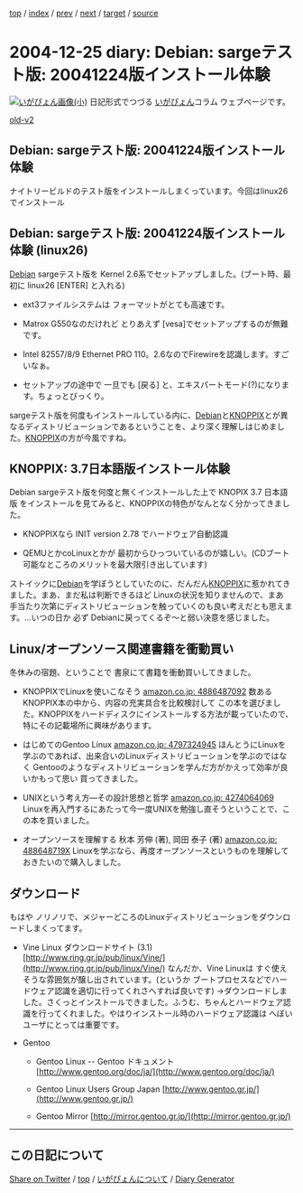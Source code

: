 [top](https://igapyon.github.io/diary/) 
 / [index](https://igapyon.github.io/diary/2004/index.html) 
 / [prev](https://igapyon.github.io/diary/2004/ig041224.html) 
 / [next](https://igapyon.github.io/diary/2004/ig041226.html) 
 / [target](https://igapyon.github.io/diary/2004/ig041225.html) 
 / [source](https://github.com/igapyon/diary/blob/gh-pages/2004/ig041225.html.src.md) 

2004-12-25 diary: Debian: sargeテスト版: 20041224版インストール体験
=====================================================================================================
[![いがぴょん画像(小)](https://igapyon.github.io/diary/images/iga200306s.jpg "いがぴょん")](https://igapyon.github.io/diary/memo/memoigapyon.html) 日記形式でつづる [いがぴょん](https://igapyon.github.io/diary/memo/memoigapyon.html)コラム ウェブページです。

[old-v2](ig041225-orig.html)

## Debian: sargeテスト版: 20041224版インストール体験

ナイトリービルドのテスト版をインストールしまくっています。今回はlinux26でインストール


## Debian: sargeテスト版: 20041224版インストール体験 (linux26)

[Debian](http://www.igapyon.jp/igapyon/diary/keyword/debian.html) sargeテスト版を Kernel 2.6系でセットアップしました。(ブート時、最初に linux26
[ENTER] と入れる)

* ext3ファイルシステムは フォーマットがとても高速です。
  
* Matrox G550なのだけれど とりあえず [vesa]でセットアップするのが無難です。
  
* Intel 82557/8/9 Ethernet PRO 110。2.6なのでFirewireを認識します。すごいなぁ。
  
* セットアップの途中で 一旦でも [戻る] と、エキスパートモード(?)になります。ちょっとびっくり。

sargeテスト版を何度もインストールしている内に、[Debian](http://www.igapyon.jp/igapyon/diary/keyword/debian.html)と[KNOPPIX](http://www.igapyon.jp/igapyon/diary/keyword/knoppix.html)とが異なるディストリビューションであるということを、より深く理解しはじめました。[KNOPPIX](http://www.igapyon.jp/igapyon/diary/keyword/knoppix.html)の方が今風ですね。

## KNOPPIX: 3.7日本語版インストール体験

Debian sargeテスト版を何度と無くインストールした上で KNOPIX 3.7 日本語版 をインストールを見てみると、KNOPPIXの特色がなんとなく分かってきました。

* KNOPPIXなら INIT version 2.78 でハードウェア自動認識
  
* QEMUとかcoLinuxとかが 最初からひっついているのが嬉しい。(CDブート可能なところのメリットを最大限引き出しています)

ストイックに[Debian](http://www.igapyon.jp/igapyon/diary/keyword/debian.html)を学ぼうとしていたのに、だんだん[KNOPPIX](http://www.igapyon.jp/igapyon/diary/keyword/knoppix.html)に惹かれてきました。まあ、まだ私は判断できるほど
Linuxの状況を知りませんので、まあ 手当たり次第にディストリビューションを触っていくのも良い考えだとも思えます。…いつの日か 必ず Debianに戻ってくるぞ～と弱い決意を感じました。

## Linux/オープンソース関連書籍を衝動買い

冬休みの宿題、ということで 書泉にて書籍を衝動買いしてきました。

* KNOPPIXでLinuxを使いこなそう
  [amazon.co.jp: 4886487092](http://www.amazon.co.jp/exec/obidos/ASIN/4886487092/igapyondiary-22)
  数あるKNOPPIX本の中から、内容の充実具合を比較検討して この本を選びました。KNOPPIXをハードディスクにインストールする方法が載っていたので、特にその記載場所に興味があります。
  
* はじめてのGentoo Linux
  [amazon.co.jp: 4797324945](http://www.amazon.co.jp/exec/obidos/ASIN/4797324945/igapyondiary-22)
  ほんとうにLinuxを学ぶのであれば、出来合いのLinuxディストリビューションを学ぶのではなく Gentooのようなディストリビューションを学んだ方がかえって効率が良いかもって思い
  買ってきました。
  
* UNIXという考え方―その設計思想と哲学
  [amazon.co.jp: 4274064069](http://www.amazon.co.jp/exec/obidos/ASIN/4274064069/igapyondiary-22)
  Linuxを再入門するにあたって今一度UNIXを勉強し直そうということで、この本を買いました。
  
* オープンソースを理解する 秋本 芳伸 (著), 岡田 泰子 (著)
  [amazon.co.jp: 488648719X](http://www.amazon.co.jp/exec/obidos/ASIN/488648719X/igapyondiary-22)
  Linuxを学ぶなら、再度オープンソースというものを理解しておきたいので購入しました。

## ダウンロード

もはや ノリノリで、メジャーどころのLinuxディストリビューションをダウンロードしまくってます。

* Vine Linux ダウンロードサイト (3.1)
  [http://www.ring.gr.jp/pub/linux/Vine/](http://www.ring.gr.jp/pub/linux/Vine/)
  なんだか、Vine Linuxは すぐ使えそうな雰囲気が醸し出されています。(というか ブートプロセスなどでハードウェア認識を適切に行ってくれさへすれば良いです)
  →ダウンロードしました。さくっとインストールできました。ふうむ、ちゃんとハードウェア認識を行ってくれました。やはりインストール時のハードウェア認識は
  へぼいユーザにとっては重要です。
  
* Gentoo
  
  * Gentoo Linux -- Gentoo ドキュメント
    [http://www.gentoo.org/doc/ja/](http://www.gentoo.org/doc/ja/)
    
  * Gentoo Linux Users Group Japan
    [http://www.gentoo.gr.jp/](http://www.gentoo.gr.jp/)
    
  * Gentoo Mirror
    [http://mirror.gentoo.gr.jp/](http://mirror.gentoo.gr.jp/)

----------------------------------------------------------------------------------------------------

## この日記について

[Share on Twitter](https://twitter.com/intent/tweet?hashtags=igapyon%2Cdiary%2C%E3%81%84%E3%81%8C%E3%81%B4%E3%82%87%E3%82%93&text=Debian%3A+sarge%E3%83%86%E3%82%B9%E3%83%88%E7%89%88%3A+20041224%E7%89%88%E3%82%A4%E3%83%B3%E3%82%B9%E3%83%88%E3%83%BC%E3%83%AB%E4%BD%93%E9%A8%93&url=https%3A%2F%2Figapyon.github.io%2Fdiary%2F2004%2Fig041225.html) / [top](../index.html) / [いがぴょんについて](https://igapyon.github.io/diary/memo/memoigapyon.html) / [Diary Generator](https://github.com/igapyon/igapyonv3)
